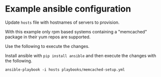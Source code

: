 Example ansible configuration
=============================

Update `hosts` file with hostnames of servers to provision. 

With this example only rpm based systems containing a "memcached" package in their yum repos are supported.

Use the following to execute the changes.

Install ansible with `pip install ansible` and then execute the changes with the following.

```
ansible-playbook -i hosts playbooks/memcached-setup.yml
```
